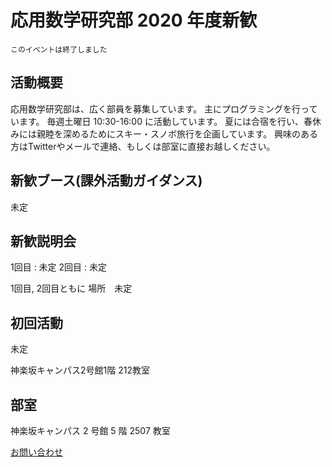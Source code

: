 # 応用数学研究部 2020 年度新歓

```warning
このイベントは終了しました
```

## 活動概要

応用数学研究部は、広く部員を募集しています。
主にプログラミングを行っています。
毎週土曜日 10:30-16:00 に活動しています。
夏には合宿を行い、春休みには親睦を深めるためにスキー・スノボ旅行を企画しています。
興味のある方はTwitterやメールで連絡、もしくは部室に直接お越しください。

## 新歓ブース(課外活動ガイダンス)

未定

## 新歓説明会

1回目 : 未定
2回目 : 未定

1回目, 2回目ともに
場所　未定

## 初回活動

未定

神楽坂キャンパス2号館1階 212教室

## 部室

神楽坂キャンパス 2 号館 5 階 2507 教室

[お問い合わせ](#contact?pretty)
